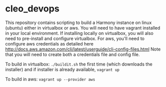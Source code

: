 # cleo_devops
This repository contains scripting to build a Harmony instance on linux (ubuntu) either in virtualbox or aws. You will need to have vagrant installed in your local environment. If installing locally on virtualbox, you will also need to pre-install and configure virtualbox. For aws, you'll need to configure aws credentials as detailed here http://docs.aws.amazon.com/cli/latest/userguide/cli-config-files.html
Note that you will need to create both a credentials file and config file.

To build in virtualbox:
`./buildit.sh` the first time (which downloads the installer) and if installer is already available, `vagrant up`

To build in aws:
`vagrant up --provider aws`

